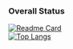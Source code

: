 ### Overall Status
[![Readme Card](https://github-readme-stats-git-master-rstaa-rickstaa.vercel.app/api?username=teble&show_icons=true&include_all_commits=true&role=OWNER,ORGANIZATION_MEMBER,COLLABORATOR)](https://github.com/anuraghazra/github-readme-stats)  
[![Top Langs](https://github-readme-stats-one-bice.vercel.app/api/top-langs/?username=teble&layout=compact&hide=javascript,html,css,MATLAB&role=OWNER,ORGANIZATION_MEMBER,COLLABORATOR&langs_count=10)](https://github.com/anuraghazra/github-readme-stats)
